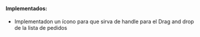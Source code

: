 <h4>Implementados:</h4>  
<ul>   
    <li>Implementadon un ícono para que sirva de handle para el Drag and drop de la lista de pedidos</li>
</ul>